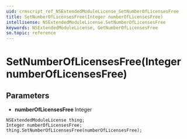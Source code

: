 ```yaml
---
uid: crmscript_ref_NSExtendedModuleLicense_SetNumberOfLicensesFree
title: SetNumberOfLicensesFree(Integer numberOfLicensesFree)
intellisense: NSExtendedModuleLicense.SetNumberOfLicensesFree
keywords: NSExtendedModuleLicense, GetNumberOfLicensesFree
so.topic: reference
---
```


# SetNumberOfLicensesFree(Integer numberOfLicensesFree)

## Parameters

* **numberOfLicensesFree** Integer

```crmscript
NSExtendedModuleLicense thing;
Integer numberOfLicensesFree;
thing.SetNumberOfLicensesFree(numberOfLicensesFree);
```

